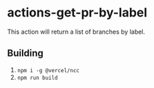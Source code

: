 # actions-get-pr-by-label
This action will return a list of branches by label.


## Building
1. `npm i -g @vercel/ncc`
2. `npm run build`